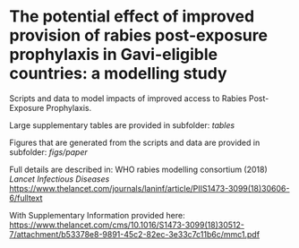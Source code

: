 # The potential effect of improved provision of rabies post-exposure prophylaxis in Gavi-eligible countries: a modelling study

Scripts and data to model impacts of improved access to Rabies Post-Exposure Prophylaxis.

Large supplementary tables are provided in subfolder: *tables*

Figures that are generated from the scripts and data are provided in subfolder: *figs/paper*

Full details are described in: WHO rabies modelling consortium (2018) *Lancet Infectious Diseases* 
https://www.thelancet.com/journals/laninf/article/PIIS1473-3099(18)30606-6/fulltext

With Supplementary Information provided here:
https://www.thelancet.com/cms/10.1016/S1473-3099(18)30512-7/attachment/b53378e8-9891-45c2-82ec-3e33c7c11b6c/mmc1.pdf

